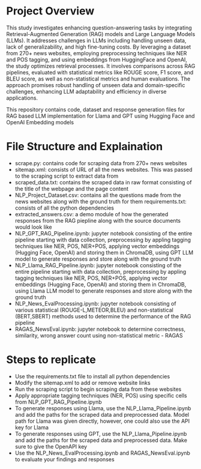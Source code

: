 # Project Overview
This study investigates enhancing question-answering tasks by integrating Retrieval-Augmented Generation (RAG) models and Large Language Models (LLMs). It addresses challenges in LLMs including handling unseen data, lack of generalizability, and high fine-tuning costs. By leveraging a dataset from 270+ news websites, employing preprocessing techniques like NER and POS tagging, and using embeddings from HuggingFace and OpenAI, the study optimizes retrieval processes. It involves comparisons across RAG pipelines, evaluated with statistical metrics like ROUGE score, F1 score, and BLEU score, as well as non-statistical metrics and human evaluations. The approach promises robust handling of unseen data and domain-specific challenges, enhancing LLM adaptability and efficiency in diverse applications.

This repository contains code, dataset and response generation files for RAG based LLM implementation for Llama and GPT using Hugging Face and OpenAI Embedding models

# File Structure and Explaination
- scrape.py: contains code for scraping data from 270+ news websites 
- sitemap.xml: consists of URL of all the news websites. This was passed to the scraping script to extract data from
- scraped_data.txt: contains the scraped data in raw format consisting of the title of the webpage and the page content
- NLP_Project_Dataset.csv: contains all the questions made from the news websites along with the ground truth for them
requirements.txt: consists of all the python dependencies
- extracted_answers.csv: a demo module of how the generated responses from the RAG piepline along with the source documents would look like
- NLP_GPT_RAG_Pipeline.ipynb: jupyter notebook consisting of the entire pipeline starting with data collection, preprocessing by appling tagging techniques like NER, POS, NER+POS, applying vector embeddings (Hugging Face, OpenAI) and storing them in ChromaDB, using GPT LLM model to generate responses and store along with the ground truth
- NLP_Llama_RAG_Pipeline.ipynb: jupyter notebook consisting of the entire pipeline starting with data collection, preprocessing by appling tagging techniques like NER, POS, NER+POS, applying vector embeddings (Hugging Face, OpenAI) and storing them in ChromaDB, using Llama LLM model to generate responses and store along with the ground truth
- NLP_News_EvalProcessing.ipynb: jupyter notebook consisting of various statistical (ROUGE-L,METEOR,BLEU) and non-statistical (BERT,SBERT) methods used to determine the performance of the RAG pipeline
- RAGAS_NewsEval.ipynb: jupyter notebook to determine correctness, similarity, wrong answer count using non-statistical metric - RAGAS

# Steps to replicate
- Use the requirements.txt file to install all python dependencies
- Modify the sitemap.xml to add or remove website links
- Run the scraping script to begin scraping data from these websites
- Apply appropriate tagging techniques (NER, POS) using specific cells from NLP_GPT_RAG_Pipeline.ipynb
- To generate responses using Llama, use the NLP_Llama_Pipeline.ipynb and add the paths for the scraped data and preprocessed data. Model path for Llama was given directly, however, one could also use the API key for Llama
- To generate responses using GPT, use the NLP_Llama_Pipeline.ipynb and add the paths for the scraped data and preprocessed data. Make sure to give the OpenAPI key
- Use the NLP_News_EvalProcessing.ipynb and RAGAS_NewsEval.ipynb to evaluate your findings and responses
